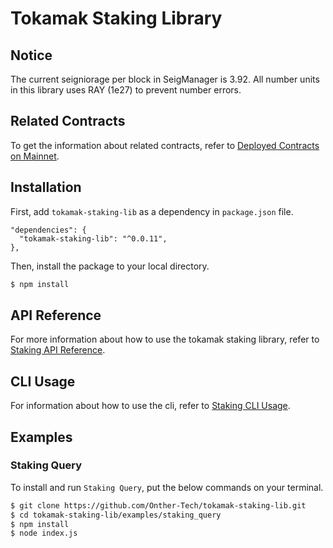 # Tokamak Staking Library
## Notice
The current seigniorage per block in SeigManager is 3.92.
All number units in this library uses RAY (1e27) to prevent number errors.

## Related Contracts
To get the information about related contracts, refer to [Deployed Contracts on Mainnet].

## Installation
First, add `tokamak-staking-lib` as a dependency in `package.json` file.
```
"dependencies": {
  "tokamak-staking-lib": "^0.0.11",
},
```

Then, install the package to your local directory.
```sh
$ npm install
```

## API Reference
For more information about how to use the tokamak staking library, refer to [Staking API Reference].

## CLI Usage
For information about how to use the cli, refer to [Staking CLI Usage].

## Examples
### Staking Query
To install and run `Staking Query`, put the below commands on your terminal.
```sh
$ git clone https://github.com/Onther-Tech/tokamak-staking-lib.git
$ cd tokamak-staking-lib/examples/staking_query
$ npm install
$ node index.js
```

[Deployed Contracts on Mainnet]: <https://github.com/Onther-Tech/plasma-evm-contracts#deployed-contracts-on-mainnet>
[Staking API Reference]: <./docs/api_reference.md>
[Staking CLI Usage]: <./docs/cli_usage.md>
